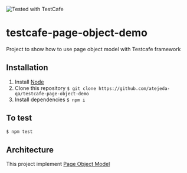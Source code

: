 ![Tested with TestCafe](https://img.shields.io/badge/tested%20with-TestCafe-2fa4cf.svg)
# testcafe-page-object-demo
Project to show how to use page object model with Testcafe framework

 ## Installation
 1. Install [Node](https://nodejs.org/en/) 
 2. Clone this repository `$ git clone https://github.com/atejeda-qa/testcafe-page-object-demo` 
 3. Install dependencies  `$ npm i`
 
## To test
```sh 
$ npm test
```
## Architecture
This project implement [Page Object Model](https://medium.com/tech-tajawal/page-object-model-pom-design-pattern-f9588630800b)
